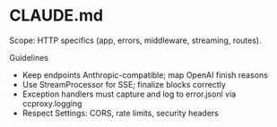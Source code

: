 # CLAUDE.md

Scope: HTTP specifics (app, errors, middleware, streaming, routes).

Guidelines
- Keep endpoints Anthropic-compatible; map OpenAI finish reasons
- Use StreamProcessor for SSE; finalize blocks correctly
- Exception handlers must capture and log to error.jsonl via ccproxy.logging
- Respect Settings: CORS, rate limits, security headers
